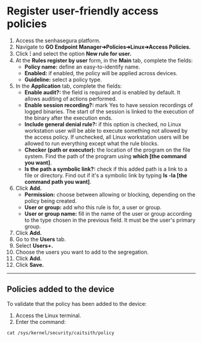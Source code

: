 # Register user-friendly access policies

1. Access the senhasegura platform.
2. Navigate to **GO Endpoint Manager➔Policies➔Linux➔Access Policies.**
3. Click **⁝** and select the option **New rule for user.**
4. At the **Rules register by user** form, in the **Main** tab, complete the fields:
    * **Policy name:** define an easy-to-identify name. 
    * **Enabled:** if enabled, the policy will be applied across devices.
    * **Guideline:** select a policy type.
5. In the **Application** tab, complete the fields:
    * **Enable audit?:** the field is required and is enabled by default. It allows auditing of actions performed.
    * **Enable session recording?:** mark Yes to have session recordings of logged binaries. The start of the session is linked to the execution of the binary after the execution ends.
    * **Include general denial rule?:** if this option is checked, no Linux workstation user will be able to execute something not allowed by the access policy. If unchecked, all Linux workstation users will be allowed to run everything except what the rule blocks.
    * **Checker (path or executor):** the location of the program on the file system. Find the path of the program using **which [the command you want]**.
    * **Is the path a symbolic link?:** check if this added path is a link to a file or directory. Find out if it's a symbolic link by typing **ls -la [the command path you want]**. 
6. Click **Add.**
    * **Permission:** choose between allowing or blocking, depending on the policy being created.
    * **User or group:** add who this rule is for, a user or group.
    * **User or group name:** fill in the name of the user or group according to the type chosen in the previous field. It must be the user's primary group.
7. Click **Add.**
8. Go to the **Users** tab.
9. Select **Users+.**
10. Choose the users you want to add to the segregation.
11. Click **Add.**
12. Click **Save.**

* * *
## Policies added to the device
To validate that the policy has been added to the device:

1. Access the Linux terminal.
2. Enter the command:
```shell
cat /sys/kernel/security/caitsith/policy
```
